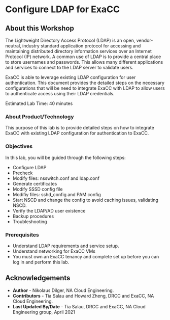 # Configure LDAP for ExaCC

## About this Workshop

The Lightweight Directory Access Protocol (LDAP) is an open, vendor-neutral, industry standard application protocol for accessing and maintaining distributed directory information services over an Internet Protocol (IP) network. A common use of LDAP is to provide a central place to store usernames and passwords. This allows many different applications and services to connect to the LDAP server to validate users.

ExaCC is able to leverage existing LDAP configuration for user authentication. This document provides the detailed steps on the necessary configurations that will be need to integrate ExaCC with LDAP to allow users to authenticate access using their LDAP credentials.

Estimated Lab Time: 40 minutes 

### About Product/Technology

This purpose of this lab is to provide detailed steps on how to integrate ExaCC with existing LDAP configuration for authentication to ExaCC.

### Objectives

In this lab, you will be guided through the following steps:

- Configure LDAP
- Precheck
- Modify files: nsswitch.conf and ldap.conf
- Generate certificates
- Modify SSSD config file
- Modifiy files: sshd_config and PAM config 
- Start NSCD and change the config to avoid caching issues, validating NSCD.
- Verify the LDAP/AD user existence 
- Backup procedures
- Troubleshooting

### Prerequisites

* Understand LDAP requirements and service setup.
* Understand networking for ExaCC VMs
* You must own an ExaCC tenancy and complete set up before you can log in and perform this lab.

## Acknowledgements
* **Author** -  Nikolaus Dilger, NA Cloud Engineering.
* **Contributors** -  Tia Salau and Howard Zheng, DRCC and ExaCC, NA Cloud Engineering. 
* **Last Updated By/Date** - Tia Salau, DRCC and ExaCC, NA Cloud Engineering group, April 2021


